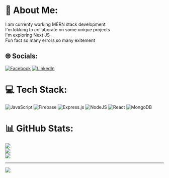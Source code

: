 # 💫 About Me:
I am currenty working MERN stack development<br>I'm lokking to collaborate on some unique projects<br>I'm exploring Next JS<br>Fun fact so many errors,so many exitement<br>


## 🌐 Socials:
[![Facebook](https://img.shields.io/badge/Facebook-%231877F2.svg?logo=Facebook&logoColor=white)](https://facebook.com/shaon.ray.14) [![LinkedIn](https://img.shields.io/badge/LinkedIn-%230077B5.svg?logo=linkedin&logoColor=white)](https://linkedin.com/in/shaon-polock-roy) 

# 💻 Tech Stack:
![JavaScript](https://img.shields.io/badge/javascript-%23323330.svg?style=for-the-badge&logo=javascript&logoColor=%23F7DF1E) ![Firebase](https://img.shields.io/badge/firebase-%23039BE5.svg?style=for-the-badge&logo=firebase) ![Express.js](https://img.shields.io/badge/express.js-%23404d59.svg?style=for-the-badge&logo=express&logoColor=%2361DAFB) ![NodeJS](https://img.shields.io/badge/node.js-6DA55F?style=for-the-badge&logo=node.js&logoColor=white) ![React](https://img.shields.io/badge/react-%2320232a.svg?style=for-the-badge&logo=react&logoColor=%2361DAFB) ![MongoDB](https://img.shields.io/badge/MongoDB-%234ea94b.svg?style=for-the-badge&logo=mongodb&logoColor=white)
# 📊 GitHub Stats:
![](https://github-readme-stats.vercel.app/api?username=shaon22&theme=tokyonight&hide_border=true&include_all_commits=true&count_private=true)<br/>
![](https://github-readme-streak-stats.herokuapp.com/?user=shaon22&theme=tokyonight&hide_border=true)<br/>
![](https://github-readme-stats.vercel.app/api/top-langs/?username=shaon22&theme=tokyonight&hide_border=true&include_all_commits=true&count_private=true&layout=compact)

---
[![](https://visitcount.itsvg.in/api?id=shaon22&icon=0&color=0)](https://visitcount.itsvg.in)

<!-- Proudly created with GPRM ( https://gprm.itsvg.in ) -->
